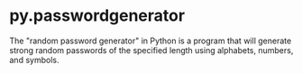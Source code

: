 # py.passwordgenerator
The "random password generator" in Python is a program that will generate strong random passwords of the specified length using alphabets, numbers, and symbols.
